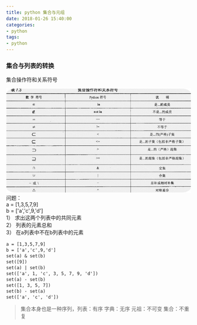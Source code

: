 ```yaml
---
title: python 集合与元组
date: 2018-01-26 15:40:00
categories:
- python
tags:
- python
---
```


### 集合与列表的转换
集合操作符和关系符号
  
![集合操作符](/images/04.jpg)  
问题：  
a = [1,3,5,7,9]  
b = ['a','c',9,'d']  
1） 求出这两个列表中的共同元素  
2） 列表的元素总和  
3） 在a列表中不在b列表中的元素  
```
a = [1,3,5,7,9]
b = ['a','c',9,'d']
set(a) & set(b)
set([9])
set(a) | set(b)
set(['a', 1, 'c', 3, 5, 7, 9, 'd'])
set(a) - set(b)
set([1, 3, 5, 7])
set(b) - set(a)
set(['a', 'c', 'd'])
```

>集合本身也是一种序列，列表：有序     字典：无序     元祖：不可变     集合：不重复

